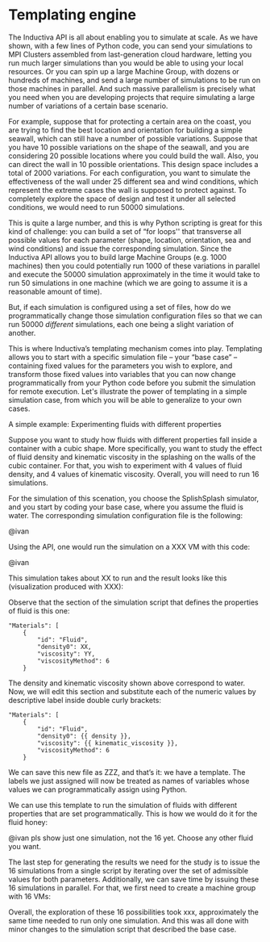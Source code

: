 # Templating engine

The Inductiva API is all about enabling you to simulate at scale. As we have shown, with a few lines of Python code, you can send your simulations to MPI Clusters assembled from last-generation cloud hardware, letting you run much larger simulations than you would be able to using your local resources. Or you can spin up a large Machine Group, with dozens or hundreds of machines, and send a large number of simulations to be run on those machines in parallel. And such massive parallelism is precisely what you need when you are developing projects that require simulating a large number of variations of a certain base scenario. 

For example, suppose that for protecting a certain area on the coast, you are trying to find the best location and orientation for building a simple seawall, which can still have a number of possible variations. Suppose that you have 10 possible variations on the shape of the seawall, and you are considering 20 possible locations where you could build the wall. Also, you can direct the wall in 10 possible orientations. This design space includes a total of 2000 variations. For each configuration, you want to simulate the effectiveness of the wall under 25 different sea and wind conditions, which represent the extreme cases the wall is supposed to protect against. To completely explore the space of design and test it under all selected conditions, we would need to run 50000 simulations. 

This is quite a large number, and this is why Python scripting is great for this kind of challenge: you can build a set of “for loops'' that transverse all possible values for each parameter (shape, location, orientation, sea and wind conditions) and issue the corresponding simulation. Since the Inductiva API allows you to build large Machine Groups (e.g. 1000 machines) then you could potentially run 1000 of these variations in parallel and execute the 50000 simulation approximately in the time it would take to run 50 simulations in one machine (which we are going to assume it is a reasonable amount of time).

But, if each simulation is configured using a set of files, how do we programmatically change those simulation configuration files so that we can run 50000 *different* simulations, each one being a slight variation of another. 

This is where Inductiva’s templating mechanism comes into play. Templating allows you to start with a specific simulation file – your “base case” – containing fixed values for the parameters you wish to explore, and transform those fixed values into variables that you can now change programmatically from your Python code before you submit the simulation for remote execution. Let's illustrate the power of templating in a simple simulation case, from which you will be able to generalize to your own cases.

A simple example: Experimenting fluids with different properties

Suppose you want to study how fluids with different properties fall inside a container with a cubic shape. More specifically, you want to study the effect of fluid density and kinematic viscosity in the splashing on the walls of the cubic container. For that, you wish to experiment with 4 values of fluid density, and 4 values of kinematic viscosity. Overall, you will need to run 16 simulations. 

For the simulation of this scenation, you choose the SplishSplash simulator, and you start by coding your base case, where you assume the fluid is water. The corresponding simulation configuration file is the following:

@ivan 

Using the API, one would run the simulation on a XXX VM with this code:

@ivan 

This simulation takes about XX to run and the result looks like this (visualization produced with XXX):


Observe that the section of the simulation script that defines the properties of fluid is this one:

    "Materials": [
        {
            "id": "Fluid",
            "density0": XX,
            "viscosity": YY,
            "viscosityMethod": 6
        }



The density and kinematic viscosity shown above correspond to water. Now, we will edit this section and substitute each of the numeric values by descriptive label inside double curly brackets:

    "Materials": [
        {
            "id": "Fluid",
            "density0": {{ density }},
            "viscosity": {{ kinematic_viscosity }},
            "viscosityMethod": 6
        }


We can save this new file as ZZZ, and that’s it: we have a template. The labels we just assigned will now be treated as names of variables whose values we can programmatically assign using Python. 

We can use this template to run the simulation of fluids with different properties that are set programmatically. This is how we would do it for the fluid honey:

@ivan pls show just one simulation, not the 16 yet. Choose any other fluid you want.


The last step for generating the results we need for the study is to issue the 16 simulations from a single script by iterating over the set of admissible values for both parameters. Additionally, we can save time by issuing these 16 simulations in parallel. For that, we first need to create a machine group with 16 VMs:



Overall, the exploration of these 16 possibilities took xxx, approximately the same time needed to run only one simulation. And this was all done with minor changes to the simulation script that described the base case.


